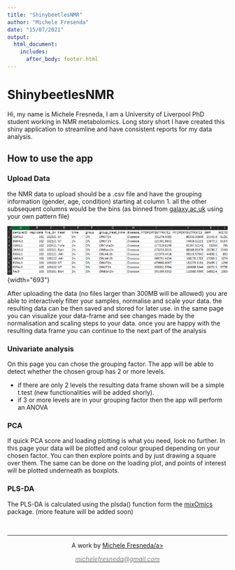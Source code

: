 ```yaml
---
title: "ShinybeetlesNMR"
author: "Michele Fresenda"
date: "15/07/2021"
output: 
  html_document:
    includes:
      after_body: footer.html
---
```


# ShinybeetlesNMR

Hi, my name is Michele Fresneda, I am a University of Liverpool PhD student working in NMR metabolomics. Long story short I have created this shiny application to streamline and have consistent reports for my data analysis.

## How to use the app

### Upload Data

the NMR data to upload should be a .csv file and have the grouping information (gender, age, condition) starting at column 1. all the other subsequent columns would be the bins (as binned from [galaxy.ac.uk](http://galaxy.liv.ac.uk/) using your own pattern file)

![example data](figure/example_data.PNG){width="693"}

After uploading the data (no files larger than 300MB will be allowed) you are able to interactively filter your samples, normalise and scale your data. the resulting data can be then saved and stored for later use. in the same page you can visualize your data-frame and see changes made by the normalisation and scaling steps to your data. once you are happy with the resulting data frame you can continue to the next part of the analysis

### Univariate analysis

On this page you can chose the grouping factor. The app will be able to detect whether the chosen group has 2 or more levels.

-   if there are only 2 levels the resulting data frame shown will be a simple t.test (new functionalities will be added shorly).
-   if 3 or more levels are in your grouping factor then the app will perform an ANOVA

### PCA

If quick PCA score and loading plotting is what you need, look no further. In this page your data will be plotted and colour grouped depending on your chosen factor. You can then explore points and by just drawing a square over them. The same can be done on the loading plot, and points of interest will be plotted underneath as boxplots.

### PLS-DA

The PLS-DA is calculated using the plsda() function form the [mixOmics](http://mixomics.org/) package. (more feature will be added soon)

&nbsp;
<hr />
<p style="text-align: center;">A work by <a href="https://github.com/mikies21/">Michele Fresneda/a></p>
<p style="text-align: center;"><span style="color: #808080;"><em>michelefresneda@gmail.com</em></span></p>

<!-- Add icon library -->
<link rel="stylesheet" href="https://cdnjs.cloudflare.com/ajax/libs/font-awesome/4.7.0/css/font-awesome.min.css">

<!-- Add font awesome icons -->
<p style="text-align: center;">
    <a href="https://twitter.com/micfresneda?lang=en" class="fa fa-twitter"></a>
    <a href="https://www.linkedin.com/in/michele-fresneda-alarcon/" class="fa fa-linkedin"></a>
    <a href="https://github.com/mikies21/" class="fa fa-github"></a>
</p>

&nbsp;